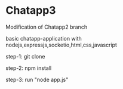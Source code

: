 # Chatapp3

Modification of Chatapp2 branch

basic chatapp-application with nodejs,expressjs,socketio,html,css,javascript

step-1: git clone

step-2: npm install

step-3: run "node app.js"

